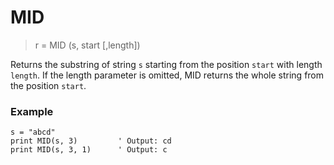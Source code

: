 # MID

> r = MID (s, start [,length])

Returns the substring of string `s` starting from the position `start` with length `length`. If the length parameter is omitted, MID returns the whole string from the position `start`.

### Example

```
s = "abcd"
print MID(s, 3)         ' Output: cd
print MID(s, 3, 1)      ' Output: c
```



